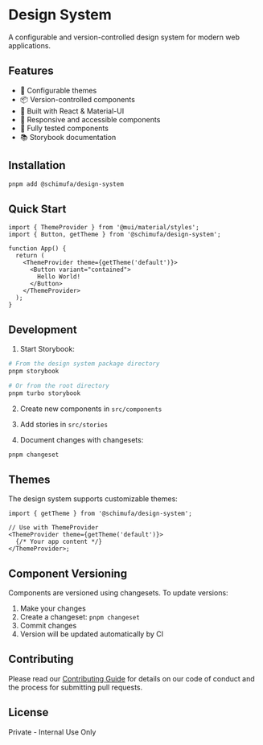# Design System

A configurable and version-controlled design system for modern web applications.

## Features

- 🎨 Configurable themes
- 📦 Version-controlled components
- 🔧 Built with React & Material-UI
- 📱 Responsive and accessible components
- 🧪 Fully tested components
- 📚 Storybook documentation

## Installation

```bash
pnpm add @schimufa/design-system
```

## Quick Start

```tsx
import { ThemeProvider } from '@mui/material/styles';
import { Button, getTheme } from '@schimufa/design-system';

function App() {
  return (
    <ThemeProvider theme={getTheme('default')}>
      <Button variant="contained">
        Hello World!
      </Button>
    </ThemeProvider>
  );
}
```

## Development

1. Start Storybook:
```bash
# From the design system package directory
pnpm storybook

# Or from the root directory
pnpm turbo storybook
```

2. Create new components in `src/components`

3. Add stories in `src/stories`

4. Document changes with changesets:
```bash
pnpm changeset
```

## Themes

The design system supports customizable themes:

```tsx
import { getTheme } from '@schimufa/design-system';

// Use with ThemeProvider
<ThemeProvider theme={getTheme('default')}>
  {/* Your app content */}
</ThemeProvider>;
```

## Component Versioning

Components are versioned using changesets. To update versions:

1. Make your changes
2. Create a changeset: `pnpm changeset`
3. Commit changes
4. Version will be updated automatically by CI

## Contributing

Please read our [Contributing Guide](../../CONTRIBUTING.md) for details on our code of conduct and the process for submitting pull requests.

## License

Private - Internal Use Only
